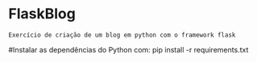 # FlaskBlog
	Exercício de criação de um blog em python com o framework flask 

#Instalar as dependências do Python com:
	pip install -r requirements.txt

